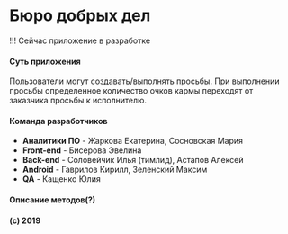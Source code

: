 # Бюро добрых дел

!!! Сейчас приложение в разработке

#### Суть приложения
Пользователи могут создавать/выполнять просьбы. При выполнении просьбы определенное 
количество очков кармы переходят от заказчика просьбы к исполнителю.

#### Команда разработчиков

- **Аналитики ПО** - Жаркова Екатерина, Сосновская Мария
- **Front-end** - Бисерова Эвелина	
- **Back-end** - Соловейчик Илья (тимлид), Астапов Алексей 	
- **Android** -	Гаврилов Кирилл, Зеленский Максим	
- **QA** - Кащенко Юлия

#### Описание методов(?)

#### (c) 2019